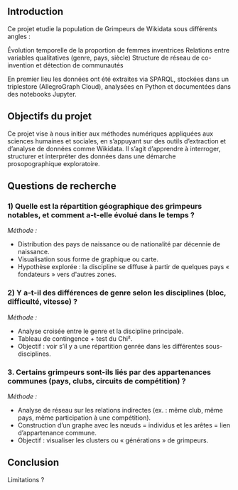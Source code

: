 ## Introduction
Ce projet etudie la population de Grimpeurs de Wikidata sous différents angles :

Évolution temporelle de la proportion de femmes inventrices
Relations entre variables qualitatives (genre, pays, siècle)
Structure de réseau de co-invention et détection de communautés

En premier lieu les données ont été extraites via SPARQL, stockées dans un triplestore (AllegroGraph Cloud), analysées en Python  et documentées dans des notebooks Jupyter.

## Objectifs du projet

Ce projet vise à nous initier aux méthodes numériques appliquées aux sciences humaines et sociales, en s’appuyant sur des outils d’extraction et d’analyse de données comme Wikidata. Il s’agit d’apprendre à interroger, structurer et interpréter des données dans une démarche prosopographique exploratoire.

## Questions de recherche
### 1) Quelle est la répartition géographique des grimpeurs notables, et comment a-t-elle évolué dans le temps ?

*Méthode :*

* Distribution des pays de naissance ou de nationalité par décennie de naissance.
* Visualisation sous forme de graphique ou carte.
* Hypothèse explorée : la discipline se diffuse à partir de quelques pays « fondateurs » vers d'autres zones.

### 2) Y a-t-il des différences de genre selon les disciplines (bloc, difficulté, vitesse) ?

*Méthode :*

* Analyse croisée entre le genre et la discipline principale.
* Tableau de contingence + test du Chi².
* Objectif : voir s’il y a une répartition genrée dans les différentes sous-disciplines.

### 3. **Certains grimpeurs sont-ils liés par des appartenances communes (pays, clubs, circuits de compétition) ?**

*Méthode :*

* Analyse de réseau sur les relations indirectes (ex. : même club, même pays, même participation à une compétition).
* Construction d’un graphe avec les nœuds = individus et les arêtes = lien d’appartenance commune.
* Objectif : visualiser les clusters ou « générations » de grimpeurs.

## Conclusion
Limitations ?
